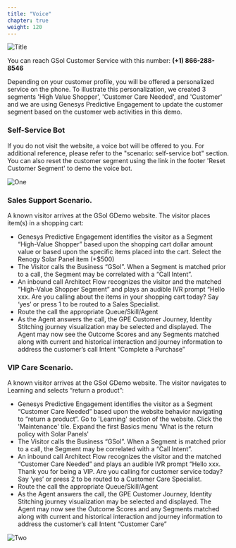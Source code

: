 ```yaml
---
title: "Voice"
chapter: true
weight: 120
---
```


![Title](/images/Login.PNG)

You can reach GSol Customer Service with this number: **(+1) 866-288-8546**
 
Depending on your customer profile, you will be offered a personalized service on the phone. To illustrate this personalization, we created 3 segments 'High Value Shopper', 'Customer Care Needed', and 'Customer' and we are using Genesys Predictive Engagement to update the customer segment based on the customer web activities in this demo.
 
### Self-Service Bot
If you do not visit the website, a voice bot will be offered to you. For additional reference, please refer to the "scenario: self-service bot" section.
You can also reset the customer segment using the link in the footer 'Reset Customer Segment' to demo the voice bot.

![One](/images/file_1637598294651_GPE_reset_segments.png)

### Sales Support Scenario. 
A known visitor arrives at the GSol GDemo website. The visitor places item(s) in a shopping cart: 

- Genesys Predictive Engagement identifies the visitor as a Segment “High-Value Shopper” based upon the shopping cart dollar amount value or based upon the specific items placed into the cart. Select the Renogy Solar Panel item (+$500)
- The Visitor calls the Business “GSol”.  When a Segment is matched prior to a call, the Segment may be correlated with a “Call Intent”.
- An inbound call Architect Flow recognizes the visitor and the matched “High-Value Shopper Segment” and plays an audible IVR prompt “Hello xxx. Are you calling about the items in your shopping cart today? Say ‘yes’ or press 1 to be routed to a Sales Specialist. 
- Route the call the appropriate Queue/Skill/Agent
- As the Agent answers the call, the GPE Customer Journey, Identity Stitching journey visualization may be selected and displayed.  The Agent may now see the Outcome Scores and any Segments matched along with current and historical interaction and journey information to address the customer’s call Intent “Complete a Purchase”
 

### VIP Care Scenario. 
A known visitor arrives at the GSol GDemo website. The visitor navigates to Learning and selects “return a product”: 

- Genesys Predictive Engagement identifies the visitor as a Segment “Customer Care Needed” based upon the website behavior navigating to “return a product”. Go to 'Learning' section of the website. Click the 'Maintenance' tile. Expand the first Basics menu 'What is the return policy with Solar Panels'
- The Visitor calls the Business “GSol”.  When a Segment is matched prior to a call, the Segment may be correlated with a “Call Intent”.
- An inbound call Architect Flow recognizes the visitor and the matched “Customer Care Needed” and plays an audible IVR prompt “Hello xxx. Thank you for being a VIP. Are you calling for customer service today? Say ‘yes’ or press 2 to be routed to a Customer Care Specialist. 
- Route the call the appropriate Queue/Skill/Agent
- As the Agent answers the call, the GPE Customer Journey, Identity Stitching journey visualization may be selected and displayed.  The Agent may now see the Outcome Scores and any Segments matched along with current and historical interaction and journey information to address the customer’s call Intent “Customer Care”


![Two](/images/file_1637598327026_GPE_service_segment.png)
